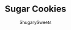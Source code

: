 ---
layout: ../../layouts/MarkdownPostLayout.astro
title: Sugar Cookies
author: ShugarySweets
pubDate: 2019-01-22
description: "The best, chewy Sugar Cookies with a no-chill dough. Topped with a creamy sugar cookie icing, you&#x27;ll love this Copycat Swig Sugar Cookie recipe!"
image_url: https://www.shugarysweets.com/wp-content/uploads/2019/12/untitledcookie5.jpg
tags: ["Cookies","American"]
calories: 214
protein: 2
carbohydrates: 29
fats: 10
fiber: 0
ingredients: ["1 cup unsalted butter, softened","3/4 cup vegetable oil","1 1/2 cup granulated sugar, divided","3/4 cup powdered sugar","2 Tablespoons water","2 large eggs","5 1/2 cups all-purpose flour","1/2 teaspoon baking soda","1/2 teaspoon cream of tartar","1 teaspoon kosher salt","1/2 cup unsalted butter, softened","3/4 cup sour cream","4 1/2 cups powdered sugar","1 drop pink gel food coloring"]
serves: 48
time: "20 minutes"
prepTime: "10 minutes"
instructions: ["Preheat oven to 350 degrees F. Line a baking sheet with parchment paper. Set aside.","In a small bowl, combine 1/4 cup granulated sugar and a pinch of kosher salt. Set aside.","In a large mixing bowl, beat butter, vegetable oil, 1 1/4 cup granulated sugar, powdered sugar, water, and eggs until combined. Slowly add in flour, baking soda, cream of tartar, and salt. Mix until blended.","Dough may be slightly crumbly, but not sticky. Using a 2 Tbsp cookie scoop, spoon a dough ball and roll it in your hands. Then roll dough ball in sugar and salt bowl. Place on cookie sheet.","Using a glass with a flat bottom, dip glass in sugar bowl, then press on top of cookie. Flatten cookie so that the dough spills out over the sides of the glass to create a lip (for the icing). Repeat for all dough balls.","Bake cookies for 8-10 minutes. Remove and cool completely on wire rack.","For the icing, beat together the butter and sour cream for 3 minutes. Add in powdered sugar and food coloring, beating until well blended. Add up to 2 Tbsp milk, if needed to create an icing that is thick, but not runny or TOO thick.","Spread icing over cooled cookies. ENJOY."]
nutrition: ["214 calories","29 grams carbohydrates","25 milligrams cholesterol","10 grams fat","0 grams fiber","2 grams protein","4 grams saturated fat","45 milligrams sodium","18 grams sugar","0 grams trans fat","5 grams unsaturated fat"]
---